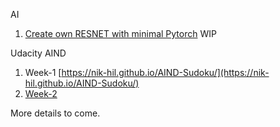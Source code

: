 AI
  1.  [Create own RESNET with minimal Pytorch](https://github.com/nik-hil/ai_experiment/blob/master/dl2/RESNET%20from%20scratch.ipynb) WIP

Udacity AIND
  1. Week-1 [https://nik-hil.github.io/AIND-Sudoku/](https://nik-hil.github.io/AIND-Sudoku/)
  1. [Week-2](https://nik-hil.github.io/aind-1/game_playing_introduction)

More details to come.
